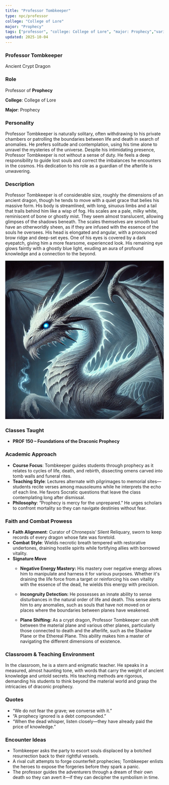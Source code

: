 ```yaml
---
title: "Professor Tombkeeper"
type: npc/professor
college: "College of Lore"
major: "Prophecy"
tags: ["professor", "college: College of Lore", "major: Prophecy","variant:crypt"]
updated: 2025-10-04
---
```


### Professor Tombkeeper

Ancient Crypt Dragon

### Role

Professor of **Prophecy**

**College**: College of Lore

**Major**: Prophecy

### Personality

Professor Tombkeeper is naturally solitary, often withdrawing to his private chambers or patrolling the boundaries between life and death in search of anomalies. He prefers solitude and contemplation, using his time alone to unravel the mysteries of the universe. Despite his intimidating presence, Professor Tombkeeper is not without a sense of duty. He feels a deep responsibility to guide lost souls and correct the imbalances he encounters in the cosmos. His dedication to his role as a guardian of the afterlife is unwavering.

### Description

Professor Tombkeeper is of considerable size, roughly the dimensions of an ancient dragon, though he tends to move with a quiet grace that belies his massive form. His body is streamlined, with long, sinuous limbs and a tail that trails behind him like a wisp of fog. His scales are a pale, milky white, reminiscent of bone or ghostly mist. They seem almost translucent, allowing glimpses of the shadows beneath. The scales themselves are smooth but have an otherworldly sheen, as if they are infused with the essence of the souls he oversees. His head is elongated and angular, with a pronounced brow ridge and deep-set eyes. One of his eyes is covered by a dark eyepatch, giving him a more fearsome, experienced look. His remaining eye glows faintly with a ghostly blue light, exuding an aura of profound knowledge and a connection to the beyond.

![D60D4A50-2CAD-4467-B57A-A59AB1DF0987](/assets/images/D60D4A50-2CAD-4467-B57A-A59AB1DF0987.webp)

### Classes Taught

- **PROF 150 – Foundations of the Draconic Prophecy**



### Academic Approach

- **Course Focus**: Tombkeeper guides students through prophecy as it relates to cycles of life, death, and rebirth, dissecting omens carved into tomb walls and funeral rites.
- **Teaching Style**: Lectures alternate with pilgrimages to memorial sites—students recite verses among mausoleums while he interprets the echo of each line. He favors Socratic questions that leave the class contemplating long after dismissal.
- **Philosophy**: “Prophecy is mercy for the unprepared.” He urges scholars to confront mortality so they can navigate destinies without fear.

### Faith and Combat Prowess

- **Faith Alignment**: Curator of Chronepsis’ Silent Reliquary, sworn to keep records of every dragon whose fate was foretold.
- **Combat Style**: Wields necrotic breath tempered with restorative undertones, draining hostile spirits while fortifying allies with borrowed vitality.
- **Signature Move**
  - **Negative Energy Mastery:** His mastery over negative energy allows him to manipulate and harness it for various purposes. Whether it's draining the life force from a target or reinforcing his own vitality with the essence of the dead, he wields this energy with precision.

  - **Incongruity Detection:** He possesses an innate ability to sense disturbances in the natural order of life and death. This sense alerts him to any anomalies, such as souls that have not moved on or places where the boundaries between planes have weakened.

  - **Plane Shifting:** As a crypt dragon, Professor Tombkeeper can shift between the material plane and various other planes, particularly those connected to death and the afterlife, such as the Shadow Plane or the Ethereal Plane. This ability makes him a master of navigating the different dimensions of existence.

### Classroom & Teaching Environment

In the classroom, he is a stern and enigmatic teacher. He speaks in a measured, almost haunting tone, with words that carry the weight of ancient knowledge and untold secrets. His teaching methods are rigorous, demanding his students to think beyond the material world and grasp the intricacies of draconic prophecy.

### Quotes

- “We do not fear the grave; we converse with it.”
- “A prophecy ignored is a debt compounded.”
- “When the dead whisper, listen closely—they have already paid the price of knowledge.”

### Encounter Ideas

- Tombkeeper asks the party to escort souls displaced by a botched resurrection back to their rightful vessels.
- A rival cult attempts to forge counterfeit prophecies; Tombkeeper enlists the heroes to expose the forgeries before they spark a panic.
- The professor guides the adventurers through a dream of their own death so they can avert it—if they can decipher the symbolism in time.
